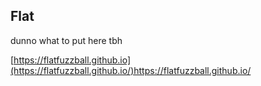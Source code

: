## Flat

dunno what to put here tbh

[https://flatfuzzball.github.io](https://flatfuzzball.github.io/)https://flatfuzzball.github.io/

